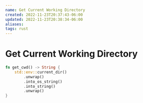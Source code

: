 ```yaml
---
name: Get Current Working Directory
created: 2022-11-23T20:37:43-06:00
updated: 2022-11-23T20:38:34-06:00
aliases: 
tags: rust
---
```

# Get Current Working Directory

```rust
fn get_cwd() -> String {
    std::env::current_dir()
        .unwrap()
        .into_os_string()
        .into_string()
        .unwrap()
}
```
